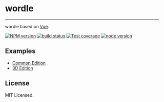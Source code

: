 # wordle

---

wordle based on [Vue](//github.com/vuejs/vue).

[![NPM version][npm-image]][npm-url]
[![build status][travis-image]][travis-url]
[![Test coverage][coveralls-image]][coveralls-url]
[![node version][node-image]][node-url]

[npm-image]: http://img.shields.io/npm/v/wordle.svg?style=flat-square
[npm-url]: http://npmjs.org/package/wordle
[travis-image]: https://img.shields.io/travis/xudafeng/wordle.svg?style=flat-square
[travis-url]: https://travis-ci.org/xudafeng/wordle
[coveralls-image]: https://img.shields.io/coveralls/xudafeng/wordle.svg?style=flat-square
[coveralls-url]: https://coveralls.io/r/xudafeng/wordle?branch=master
[node-image]: https://img.shields.io/badge/node.js-%3E=8-green.svg?style=flat-square
[node-url]: http://nodejs.org/download/

## Examples

- [Common Edition](https://xudafeng.github.io/wordle/)
- [3D Edition](https://xudafeng.github.io/wordle/3d.html)

## License

MIT Licensed.
